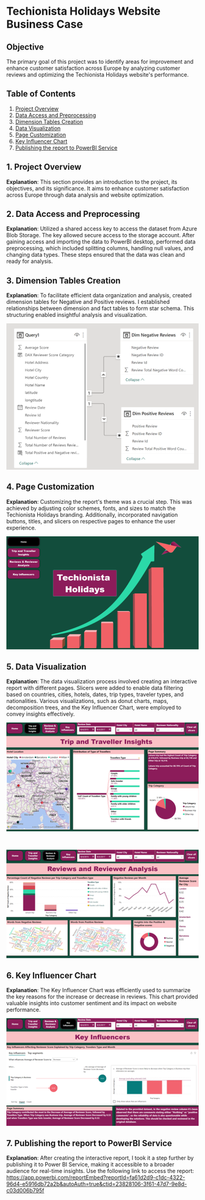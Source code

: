 # Techionista Holidays Website Business Case

## Objective
The primary goal of this project was to identify areas for improvement and enhance customer satisfaction across Europe by analyzing customer reviews and optimizing the Techionista Holidays website's performance.

## Table of Contents
1. [Project Overview](#project-overview)
2. [Data Access and Preprocessing](#data-access-and-preprocessing)
3. [Dimension Tables Creation](#dimension-tables-creation)
4. [Data Visualization](#data-visualization)
5. [Page Customization](#page-customization)
6. [Key Influencer Chart](#key-influencer-chart)
7. [Publishing the report to PowerBI Service](#Publishing-the-report-to-PowerBI-Service)


## 1. Project Overview<a name="project-overview"></a>
**Explanation**: This section provides an introduction to the project, its objectives, and its significance. It aims to enhance customer satisfaction across Europe through data analysis and website optimization.

## 2. Data Access and Preprocessing<a name="data-access-and-preprocessing"></a>
**Explanation**: Utilized a shared access key to access the dataset from Azure Blob Storage. The key allowed secure access to the storage account. After gaining access and importing the data to PowerBI desktop, performed data preprocessing, which included splitting columns, handling null values, and changing data types. These steps ensured that the data was clean and ready for analysis.

## 3. Dimension Tables Creation<a name="dimension-tables-creation"></a>
**Explanation**: To facilitate efficient data organization and analysis, created dimension tables for Negative and Positive reviews. I established relationships between dimension and fact tables to form star schema. This structuring enabled insightful analysis and visualization.

![](https://github.com/Javeria-Umer/Report-on-Techionista-Holidays-website/blob/main/Techionista%20holidays%20website-model.png?raw=true)

## 4. Page Customization<a name="page-customization"></a>
**Explanation**: Customizing the report's theme was a crucial step. This was achieved by adjusting color schemes, fonts, and sizes to match the Techionista Holidays branding. Additionally, incorporated navigation buttons, titles, and slicers on respective pages to enhance the user experience.

![](https://github.com/Javeria-Umer/Report-on-Techionista-Holidays-website/blob/main/Techionista%20holidays%20website-home.png?raw=true)

## 5. Data Visualization<a name="data-visualization"></a>
**Explanation**: The data visualization process involved creating an interactive report with different pages. Slicers were added to enable data filtering based on countries, cities, hotels, dates, trip types, traveler types, and nationalities. Various visualizations, such as donut charts, maps, decomposition trees, and the Key Influencer Chart, were employed to convey insights effectively.

![](https://github.com/Javeria-Umer/Report-on-Techionista-Holidays-website/blob/main/Techionista%20holidays%20website-trip.png?raw=true)

<br> <!-- This line creates a gap -->

![](https://github.com/Javeria-Umer/Report-on-Techionista-Holidays-website/blob/main/Techionista%20holidays%20website-review.png?raw=true)


## 6. Key Influencer Chart<a name="key-influencer-chart"></a>
**Explanation**: The Key Influencer Chart was efficiently used to summarize the key reasons for the increase or decrease in reviews. This chart provided valuable insights into customer sentiment and its impact on website performance.

![](https://github.com/Javeria-Umer/Report-on-Techionista-Holidays-website/blob/main/Techionista%20holidays%20website-key%20influencer.png?raw=true)

## 7. Publishing the report to PowerBI Service<a name="Publishing-the-report-to-PowerBI-Service"></a>
**Explanation**: After creating the interactive report, I took it a step further by publishing it to Power BI Service, making it accessible to a broader audience for real-time insights.
Use the following link to access the report:
https://app.powerbi.com/reportEmbed?reportId=fa61d2d9-c1dc-4322-96d4-e5916db72a2b&autoAuth=true&ctid=23828106-3f61-47d7-9e8d-c03d006b795f
